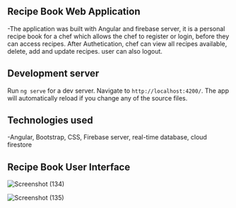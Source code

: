 ## Recipe Book Web Application 
-The application was built with Angular and firebase server, it is a personal recipe book for a chef which allows the chef to register or login, before they can access recipes. After Authetication, chef can view all recipes available, delete, add and update recipes. user can also logout.

## Development server

Run `ng serve` for a dev server. Navigate to `http://localhost:4200/`. The app will automatically reload if you change any of the source files.

## Technologies used
-Angular, Bootstrap, CSS, Firebase server, real-time database, cloud firestore

## Recipe Book User Interface
![Screenshot (134)](https://user-images.githubusercontent.com/61283803/121273624-ed965980-c8c8-11eb-837e-27bdfb74052b.png)

![Screenshot (135)](https://user-images.githubusercontent.com/61283803/121273634-f129e080-c8c8-11eb-94e9-29330bebf20a.png)

